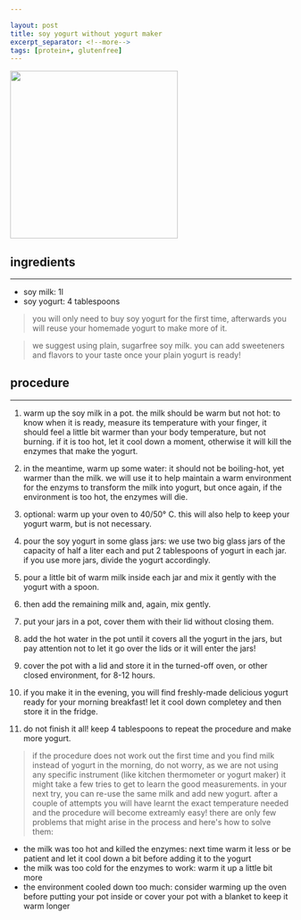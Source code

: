 ```yaml
---

layout: post
title: soy yogurt without yogurt maker
excerpt_separator: <!--more-->
tags: [protein+, glutenfree]
---
```



 <img src="../../../images/soy-yogurt.jpeg" width="300">
 
 
 <!--more-->

## ingredients
---

- soy milk: 1l
- soy yogurt: 4 tablespoons

> you will only need to buy soy yogurt for the first time, afterwards you will reuse your homemade yogurt to make more of it.

> we suggest using plain, sugarfree soy milk. you can add sweeteners and flavors to your taste once your plain yogurt is ready!

## procedure
---

1. warm up the soy milk in a pot. the milk should be warm but not hot: to know when it is ready, measure its temperature with your finger, it should feel a little bit warmer than your body temperature, but not burning. if it is too hot, let it cool down a moment, otherwise it will kill the enzymes that make the yogurt.

2. in the meantime, warm up some water: it should not be boiling-hot, yet warmer than the milk. we will use it to help maintain a warm environment for the enzyms to transform the milk into yogurt, but once again, if the environment is too hot, the enzymes will die.

3. optional: warm up your oven to 40/50° C. this will also help to keep your yogurt warm, but is not necessary.

4. pour the soy yogurt in some glass jars: we use two big glass jars of the capacity of half a liter each and put 2 tablespoons of yogurt in each jar. if you use more jars, divide the yogurt accordingly.

5. pour a little bit of warm milk inside each jar and mix it gently with the yogurt with a spoon.

6. then add the remaining milk and, again, mix gently.

7. put your jars in a pot, cover them with their lid without closing them.

8. add the hot water in the pot until it covers all the yogurt in the jars, but pay attention not to let it go over the lids or it will enter the jars!

9. cover the pot with a lid and store it in the turned-off oven, or other closed environment, for 8-12 hours.

10. if you make it in the evening, you will find freshly-made delicious yogurt ready for your morning breakfast! let it cool down completey and then store it in the fridge.

11. do not finish it all! keep 4 tablespoons to repeat the procedure and make more yogurt.

> if the procedure does not work out the first time and you find milk instead of yogurt in the morning, do not worry, as we are not using any specific instrument (like kitchen thermometer or yogurt maker) it might take a few tries to get to learn the good measurements. in your next try, you can re-use the same milk and add new yogurt. after a couple of attempts you will have learnt the exact temperature needed and the procedure will become extreamly easy! there are only few problems that might arise in the process and here's how to solve them:
- the milk was too hot and killed the enzymes: next time warm it less or be patient and let it cool down a bit before adding it to the yogurt
- the milk was too cold for the enzymes to work: warm it up a little bit more
- the environment cooled down too much: consider warming up the oven before putting your pot inside or cover your pot with a blanket to keep it warm longer

